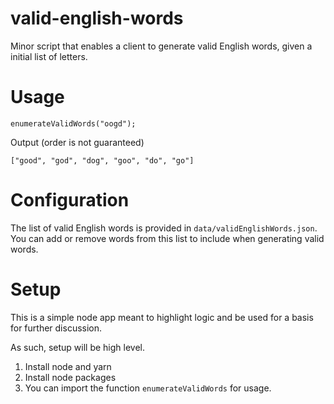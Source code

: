 # valid-english-words
Minor script that enables a client to generate valid English words, given a initial list of letters.

# Usage
```
enumerateValidWords("oogd");
```
Output (order is not guaranteed)
```
["good", "god", "dog", "goo", "do", "go"]
```

# Configuration
The list of valid English words is provided in `data/validEnglishWords.json`. You can add or remove words from this list to include when generating valid words.

# Setup
This is a simple node app meant to highlight logic and be used for a basis for further discussion.

As such, setup will be high level.

1. Install node and yarn
2. Install node packages
3. You can import the function `enumerateValidWords` for usage.
